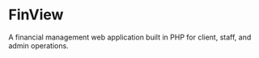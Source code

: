 # FinView

A financial management web application built in PHP for client, staff, and admin operations.
